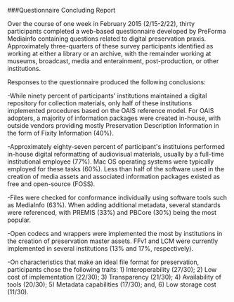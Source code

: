 ###Questionnaire Concluding Report

Over the course of one week in February 2015 (2/15-2/22), thirty participants completed a web-based questionnaire developed by PreForma Mediainfo containing questions related to digital preservation praxis. Approximately three-quarters of these survey participants identified as working at either a library or an archive, with the remainder working at museums, broadcast, media and enterainment, post-production, or other institutions. 

Responses to the questionnaire produced the following conclusions:

-While ninety percent of participants' institutions maintained a digital repository for collection materials, only half of these institutions implemented procedures based on the OAIS reference model. For OAIS adopters, a majority of information packages were created in-house, with outside vendors providing mostly Preservation Description Information in the form of Fixity Information (40%). 

-Approximately eighty-seven percent of participant's instituions performed in-house digital reformatting of audiovisual materials, usually by a full-time institutional employee (77%). Mac OS operating systems were typically employed for these tasks (60%). Less than half of the software used in the creation of media assets and associated information packages existed as free and open-source (FOSS).

-Files were checked for conformance individually using software tools such as MediaInfo (63%). When adding additional metadata, several standards were referenced, with PREMIS (33%) and PBCore (30%) being the most popular. 

-Open codecs and wrappers were implemented the most by institutions in the creation of preservation master assets. FFv1 and LCM were currently implemented in several institutions (13% and 17%, respectively).

-On characteristics that make an ideal file format for preservation, participants chose the following traits: 1) Interoperability (27/30); 2) Low cost of implementation (22/30); 3) Transparency (21/30); 4) Availability of tools (20/30); 5) Metadata capabilities (17/30); and, 6) Low storage cost (11/30). 

